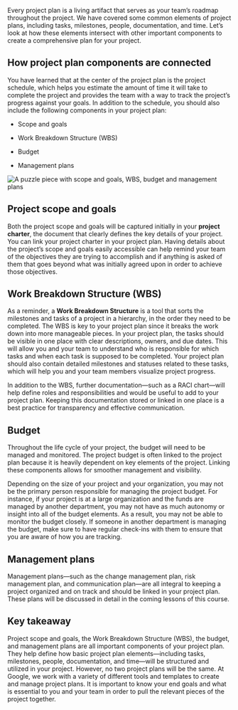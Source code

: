 
Every project plan is a living artifact that serves as your team’s roadmap throughout the project. We have covered some common elements of project plans, including tasks, milestones, people, documentation, and time. Let’s look at how these elements intersect with other important components to create a comprehensive plan for your project. 

## **How project plan components are connected**

You have learned that at the center of the project plan is the project schedule, which helps you estimate the amount of time it will take to complete the project and provides the team with a way to track the project’s progress against your goals. In addition to the schedule, you should also include the following components in your project plan: 

- Scope and goals
    
- Work Breakdown Structure (WBS)
    
- Budget 
    
- Management plans
    

![A puzzle piece with scope and goals, WBS, budget and management plans](https://d3c33hcgiwev3.cloudfront.net/imageAssetProxy.v1/K8vB16daQY-LwdenWtGPLg_5b4e4d0aa14d46e89096f1505c4826e1_C3M2L1R1---New.png?expiry=1715299200000&hmac=muykRwBGdMCd9OaMD5KzeM6biWAe4jvuqXcI79wqj4c)

## **Project scope and goals**

Both the project scope and goals will be captured initially in your **project charter**, the document that clearly defines the key details of your project. You can link your project charter in your project plan. Having details about the project’s scope and goals easily accessible can help remind your team of the objectives they are trying to accomplish and if anything is asked of them that goes beyond what was initially agreed upon in order to achieve those objectives. 

## **Work Breakdown Structure (WBS)**

As a reminder, a **Work Breakdown Structure** is a tool that sorts the milestones and tasks of a project in a hierarchy, in the order they need to be completed. The WBS is key to your project plan since it breaks the work down into more manageable pieces. In your project plan, the tasks should be visible in one place with clear descriptions, owners, and due dates. This will allow you and your team to understand who is responsible for which tasks and when each task is supposed to be completed. Your project plan should also contain detailed milestones and statuses related to these tasks, which will help you and your team members visualize project progress. 

In addition to the WBS, further documentation—such as a RACI chart—will help define roles and responsibilities and would be useful to add to your project plan. Keeping this documentation stored or linked in one place is a best practice for transparency and effective communication.

## **Budget**

Throughout the life cycle of your project, the budget will need to be managed and monitored. The project budget is often linked to the project plan because it is heavily dependent on key elements of the project. Linking these components allows for smoother management and visibility. 

Depending on the size of your project and your organization, you may not be the primary person responsible for managing the project budget. For instance, if your project is at a large organization and the funds are managed by another department, you may not have as much autonomy or insight into all of the budget elements. As a result, you may not be able to monitor the budget closely. If someone in another department is managing the budget, make sure to have regular check-ins with them to ensure that you are aware of how you are tracking.

## **Management plans**

Management plans—such as the change management plan, risk management plan, and communication plan—are all integral to keeping a project organized and on track and should be linked in your project plan. These plans will be discussed in detail in the coming lessons of this course. 

## **Key takeaway**

Project scope and goals, the Work Breakdown Structure (WBS), the budget, and management plans are all important components of your project plan. They help define how basic project plan elements—including tasks, milestones, people, documentation, and time—will be structured and utilized in your project. However, no two project plans will be the same. At Google, we work with a variety of different tools and templates to create and manage project plans. It is important to know your end goals and what is essential to you and your team in order to pull the relevant pieces of the project together.